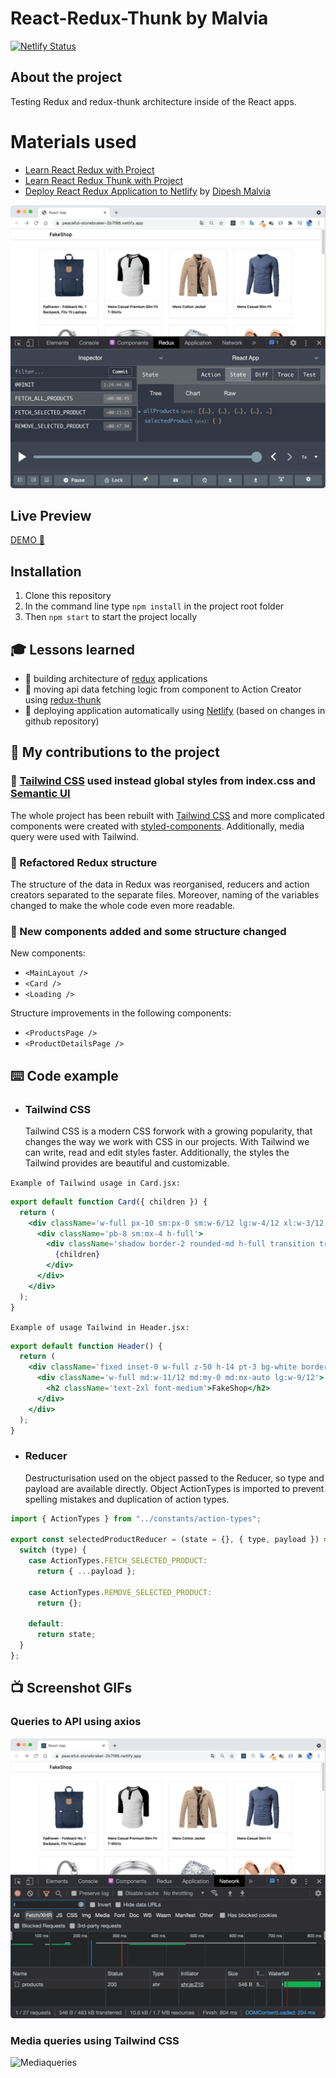 # React-Redux-Thunk by Malvia

[![Netlify Status](https://api.netlify.com/api/v1/badges/eb061da2-94ed-43b2-8402-655c382344b8/deploy-status)](https://app.netlify.com/sites/peaceful-stonebraker-2b7f86/deploys)

## About the project

Testing Redux and redux-thunk architecture inside of the React apps.

# Materials used

- [Learn React Redux with Project](https://www.youtube.com/watch?v=0W6i5LYKCSI)
- [Learn React Redux Thunk with Project](https://www.youtube.com/watch?v=JDZRfLGNWdc)
- [Deploy React Redux Application to Netlify](https://www.youtube.com/watch?v=GqrKlAKOSoc) by [Dipesh Malvia](https://www.youtube.com/channel/UChPxqdfDbulLE9PyUqhijWw)

![App](gh/react-redux-thunk.gif)

## Live Preview

[DEMO 🚀](https://peaceful-stonebraker-2b7f86.netlify.app/)

## Installation

1. Clone this repository
2. In the command line type `npm install` in the project root folder
3. Then `npm start` to start the project locally

## 🎓 Lessons learned

- 🌱 building architecture of [redux](https://redux.js.org/) applications
- 🌱 moving api data fetching logic from component to Action Creator using [redux-thunk](https://github.com/reduxjs/redux-thunk)
- 🌱 deploying application automatically using [Netlify](https://www.netlify.com/) (based on changes in github repository)

## 🚧 My contributions to the project

### 🔴 [Tailwind CSS](https://tailwindcss.com) used instead global styles from index.css and [Semantic UI](https://semantic-ui.com/)

The whole project has been rebuilt with [Tailwind CSS](https://tailwindcss.com) and more complicated components were created with [styled-components](https://styled-comnts.com/). Additionally, media query were used with Tailwind.

### 🔴 Refactored Redux structure

The structure of the data in Redux was reorganised, reducers and action creators separated to the separate files. Moreover, naming of the variables changed to make the whole code even more readable.

### 🔴 New components added and some structure changed

New components:

- `<MainLayout />`
- `<Card />`
- `<Loading />`

Structure improvements in the following components:

- `<ProductsPage />`
- `<ProductDetailsPage />`

## ⌨️ Code example

- ### Tailwind CSS
  Tailwind CSS is a modern CSS forwork with a growing popularity, that changes the way we work with CSS in our projects. With Tailwind we can write, read and edit styles faster. Additionally, the styles the Tailwind provides are beautiful and customizable.

`Example of Tailwind usage in Card.jsx:`

```jsx
export default function Card({ children }) {
  return (
    <div className='w-full px-10 sm:px-0 sm:w-6/12 lg:w-4/12 xl:w-3/12 '>
      <div className='pb-8 sm:mx-4 h-full'>
        <div className='shadow border-2 rounded-md h-full transition transform hover:-translate-y-1 '>
          {children}
        </div>
      </div>
    </div>
  );
}
```

`Example of usage Tailwind in Header.jsx:`

```jsx
export default function Header() {
  return (
    <div className='fixed inset-0 w-full z-50 h-14 pt-3 bg-white border shadow'>
      <div className='w-full md:w-11/12 md:my-0 md:mx-auto lg:w-9/12'>
        <h2 className='text-2xl font-medium'>FakeShop</h2>
      </div>
    </div>
  );
}
```

- ### Reducer
  Destructurisation used on the object passed to the Reducer, so type and payload are available directly. Object ActionTypes is imported to prevent spelling mistakes and duplication of action types.

```jsx
import { ActionTypes } from "../constants/action-types";

export const selectedProductReducer = (state = {}, { type, payload }) => {
  switch (type) {
    case ActionTypes.FETCH_SELECTED_PRODUCT:
      return { ...payload };

    case ActionTypes.REMOVE_SELECTED_PRODUCT:
      return {};

    default:
      return state;
  }
};
```

## 📺 Screenshot GIFs

### Queries to API using axios

![App Network](gh/app-network.gif) 

### Media queries using Tailwind CSS

![Mediaqueries](gh/app-mediaqueries.gif)

